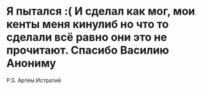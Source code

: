 # Я пытался :( И сделал как мог, мои кенты меня кинулиб но что то сделали всё равно они это не прочитают. Cпасибо Василию Анониму
 P.S. Артём Истратий 
